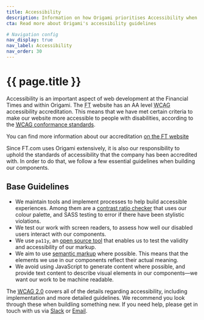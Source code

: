 ```yaml
---
title: Accessibility
description: Information on how Origami prioritises Accessibility when building components.
cta: Read more about Origami's accessibility guidelines

# Navigation config
nav_display: true
nav_label: Accessibility
nav_order: 30
---
```


# {{ page.title }}

Accessibility is an important aspect of web development at the Financial Times and within Origami. The <abbr title="Financial Times">FT</abbr> website has an AA level <abbr title="Web Content Accessibility Guidelines">WCAG</abbr> accessibility accreditation. This means that we have met certain criteria to make our website more accessible to people with disabilities, according to the <a href="https://www.w3.org/TR/UNDERSTANDING-WCAG20/conformance.html" ><abbr title="Web Content Accessibility Guidelines">WCAG</abbr> conformance standards</a>.
<aside> You can find more information about our accreditation <a href="https://www.ft.com/accessibility" >on the <abbr title="Financial Times">FT</abbr> website</a></aside>

Since FT.com uses Origami extensively, it is also our responsibility to uphold the standards of accessibility that the company has been accredited with. In order to do that, we follow a few essential guidelines when building our components.

## Base Guidelines

- We maintain tools and implement processes to help build accessible experiences. Among them are a <a href="https://registry.origami.ft.com/components/o-colors#demo-contrast-ratio-checker" >contrast ratio checker</a> that uses our colour palette, and SASS testing to error if there have been stylistic violations.
- We test our work with screen readers, to assess how well our disabled users interact with our components.
- We use `pa11y`, an <a href="http://pa11y.org/" > open source tool</a> that enables us to test the validity and accessibility of our markup.
- We aim to use <a href="https://www.w3.org/TR/WCAG20-TECHS/G115.html" >semantic markup</a> where possible. This means that the elements we use in our components reflect their actual meaning.
- We avoid using JavaScript to generate content where possible, and provide text content to describe visual elements in our components—we want our work to be machine readable.

The <a href="https://www.w3.org/TR/WCAG20/" ><abbr title="Web Content Accessibility Guidelines">WCAG</abbr> 2.0</a> covers all of the details regarding accessibility, including implementation and more detailed guidelines. We recommend you look through these when buildling something new. If you need help, please get in touch with us via [Slack](https://financialtimes.slack.com/messages/ft-origami) or [Email](origami.support@ft.com).
